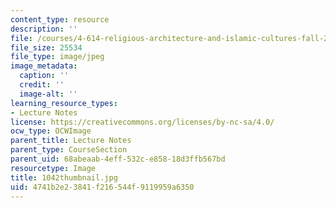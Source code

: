 ```yaml
---
content_type: resource
description: ''
file: /courses/4-614-religious-architecture-and-islamic-cultures-fall-2002/4741b2e23841f216544f9119959a6350_1042thumbnail.jpg
file_size: 25534
file_type: image/jpeg
image_metadata:
  caption: ''
  credit: ''
  image-alt: ''
learning_resource_types:
- Lecture Notes
license: https://creativecommons.org/licenses/by-nc-sa/4.0/
ocw_type: OCWImage
parent_title: Lecture Notes
parent_type: CourseSection
parent_uid: 68abeaab-4eff-532c-e858-18d3ffb567bd
resourcetype: Image
title: 1042thumbnail.jpg
uid: 4741b2e2-3841-f216-544f-9119959a6350
---
```

